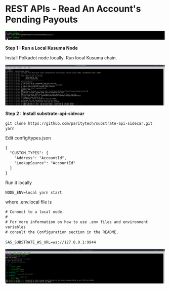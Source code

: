 # REST APIs - Read An Account's Pending Payouts

<img src="https://github.com/rafat/pending/blob/main/img/pending.png" />

**Step 1 : Run a Local Kusuma Node**

Install Polkadot node locally. Run local Kusuma chain.

<img src="https://github.com/rafat/pending/blob/main/img/kusuma_local_node.png" />

**Step 2 : Install substrate-api-sidecar**

```
git clone https://github.com/paritytech/substrate-api-sidecar.git
yarn
```

Edit config/types.json

```
{
  "CUSTOM_TYPES": {
    "Address": "AccountId",
    "LookupSource": "AccountId"
  }
}
```

Run it locally 

```
NODE_ENV=local yarn start
```

where .env.local file is

```
# Connect to a local node.
#
# For more information on how to use .env files and environment variables
# consult the Configuration section in the README.

SAS_SUBSTRATE_WS_URL=ws://127.0.0.1:9944
```

<img src="https://github.com/rafat/pending/blob/main/img/sidecar.png" />

